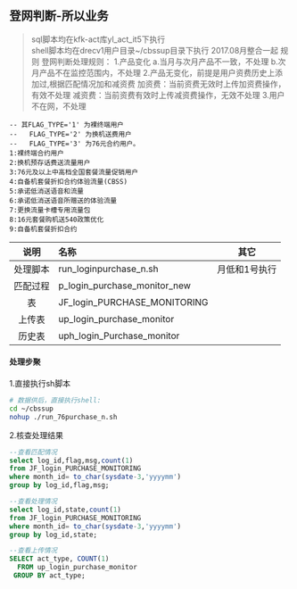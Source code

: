 ## 登网判断-所以业务

> sql脚本均在kfk-act库yl\_act\_it5下执行  
> shell脚本均在drecv1用户目录~/cbssup目录下执行
> 2017.08月整合一起
> 规则
  登网判断处理规则：
    1.产品变化
        a.当月与次月产品不一致，不处理
        b.次月产品不在监控范围内，不处理
    2.产品无变化，前提是用户资费历史上添加过,根据匹配情况加和减资费
        加资费：当前资费无效时上传加资费操作，有效不处理
        减资费：当前资费有效时上传减资费操作，无效不处理
    3.用户不在网，不处理

```
-- 其FLAG_TYPE='1' 为裸终端用户
--   FLAG_TYPE='2' 为换机送费用户
--   FLAG_TYPE='3' 为76元合约用户。
1:裸终端合约用户 
2:换机预存话费送流量用户  
3:76元及以上中高档全国套餐流量促销用户 
4:自备机套餐折扣合约体验流量(CBSS) 
5:承诺低消送语音和流量 
6:承诺低消送语音所赠送的体验流量 
7:更换流量卡槽专用流量包
8:16元套餐购机送540政策优化  
9:自备机套餐折扣合约
```

| 说明 | 名称 | 其它 |
| :---: | :--- | :---: |
| 处理脚本 | run_loginpurchase_n.sh | 月低和1号执行 |
| 匹配过程 | p_login_purchase_monitor_new |  |
| 表 | JF_login_PURCHASE_MONITORING |  |
| 上传表 | up_login_purchase_monitor |  |
| 历史表 | uph_login_Purchase_monitor |  |

#### 处理步聚

1.直接执行sh脚本

```sh
# 数据供后，直接执行shell:
cd ~/cbssup
nohup ./run_76purchase_n.sh
```

2.核查处理结果

```sql
--查看匹配情况
select log_id,flag,msg,count(1) 
from JF_login_PURCHASE_MONITORING 
where month_id= to_char(sysdate-3,'yyyymm')
group by log_id,flag,msg;

--查看处理情况
select log_id,state,count(1) 
from JF_login_PURCHASE_MONITORING 
where month_id= to_char(sysdate-3,'yyyymm')
group by log_id,state;

--查看上传情况
SELECT act_type, COUNT(1)
  FROM up_login_purchase_monitor
 GROUP BY act_type;
```



